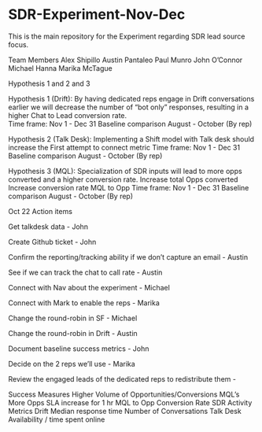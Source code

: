 # SDR-Experiment-Nov-Dec
This is the main repository for the Experiment regarding SDR lead source focus.

Team Members
Alex Shipillo
Austin Pantaleo
Paul Munro
John O’Connor 
Michael Hanna
Marika McTague 

Hypothesis 1 and 2 and 3

Hypothesis 1 (Drift): 
By having dedicated reps engage in Drift conversations earlier we will decrease the number of “bot only” responses, resulting in a higher Chat to Lead conversion rate.   
Time frame: Nov 1 - Dec 31
Baseline comparison August - October (By rep) 

Hypothesis 2 (Talk Desk): 
Implementing a Shift model with Talk desk should increase the First attempt to connect metric 
Time frame: Nov 1 - Dec 31
Baseline comparison August - October (By rep) 

Hypothesis 3 (MQL): 
Specialization of SDR inputs will lead to more opps converted and a higher conversion rate.
Increase total Opps converted
Increase conversion rate MQL to Opp
Time frame: Nov 1 - Dec 31
Baseline comparison August - October (By rep) 

Oct 22 Action items

Get talkdesk data - John

Create Github ticket - John

Confirm the reporting/tracking ability if we don’t capture an email - Austin

See if we can track the chat to call rate - Austin

Connect with Nav about the experiment - Michael

Connect with Mark to enable the reps - Marika

Change the round-robin in SF - Michael

Change the round-robin in Drift - Austin

Document baseline success metrics - John

Decide on the 2 reps we’ll use - Marika

Review the engaged leads of the dedicated reps to redistribute them - 

Success Measures
Higher Volume of Opportunities/Conversions 
MQL’s
More Opps
SLA increase for 1 hr
MQL to Opp Conversion Rate
SDR Activity Metrics 
Drift
Median response time
Number of Conversations
Talk Desk
Availability / time spent online 

